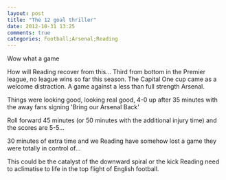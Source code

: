 ```yaml
---
layout: post
title: "The 12 goal thriller"
date: 2012-10-31 13:25
comments: true
categories: Football;Arsenal;Reading
---
```


Wow what a game

How will Reading recover from this... Third from bottom in the Premier league, no league wins so far this season.  The Capital One cup came as a welcome distraction.  A game against a less than full strength Arsenal.

Things were looking good, looking real good, 4-0 up after 35 minutes with the away fans signing 'Bring our Arsenal Back'

Roll forward 45 minutes (or 50 minutes with the additional injury time) and the scores are 5-5...

30 minutes of extra time and we Reading have somehow lost a game they were totally in control of...

This could be the catalyst of the downward spiral or the kick Reading need to aclimatise to life in the top flight of English football.
